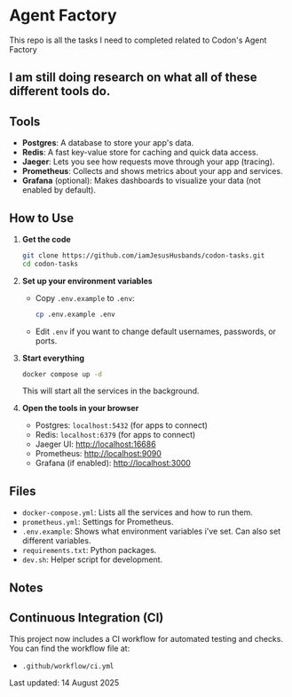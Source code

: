 # Agent Factory

This repo is all the tasks I need to completed related to Codon's Agent Factory

## I am still doing research on what all of these different tools do.

## Tools

- **Postgres**: A database to store your app's data.
- **Redis**: A fast key-value store for caching and quick data access.
- **Jaeger**: Lets you see how requests move through your app (tracing).
- **Prometheus**: Collects and shows metrics about your app and services.
- **Grafana** (optional): Makes dashboards to visualize your data (not enabled by default).

## How to Use

1. **Get the code**
   ```zsh
   git clone https://github.com/iamJesusHusbands/codon-tasks.git
   cd codon-tasks
   ```

2. **Set up your environment variables**
   - Copy `.env.example` to `.env`:
     ```zsh
     cp .env.example .env
     ```
   - Edit `.env` if you want to change default usernames, passwords, or ports.

3. **Start everything**
   ```zsh
   docker compose up -d
   ```
   This will start all the services in the background.

4. **Open the tools in your browser**
   - Postgres: `localhost:5432` (for apps to connect)
   - Redis: `localhost:6379` (for apps to connect)
   - Jaeger UI: [http://localhost:16686](http://localhost:16686)
   - Prometheus: [http://localhost:9090](http://localhost:9090)
   - Grafana (if enabled): [http://localhost:3000](http://localhost:3000)

## Files

- `docker-compose.yml`: Lists all the services and how to run them.
- `prometheus.yml`: Settings for Prometheus.
- `.env.example`: Shows what environment variables i've set. Can also set different variables.
- `requirements.txt`: Python packages.
- `dev.sh`: Helper script for development.

## Notes

## Continuous Integration (CI)

This project now includes a CI workflow for automated testing and checks. You can find the workflow file at:

- `.github/workflow/ci.yml`

Last updated: 14 August 2025
